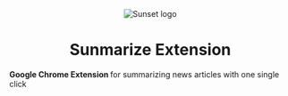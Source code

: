 <div align="center"> 
  <img src="https://github.com/user-attachments/assets/560bd8d9-7dd9-4395-bfb7-cda9b5423de7" alt="Sunset logo">
  <h1> Sunmarize Extension </h1>
</div>

<p> <b> Google Chrome Extension </b> for summarizing news articles with one single click </p>

